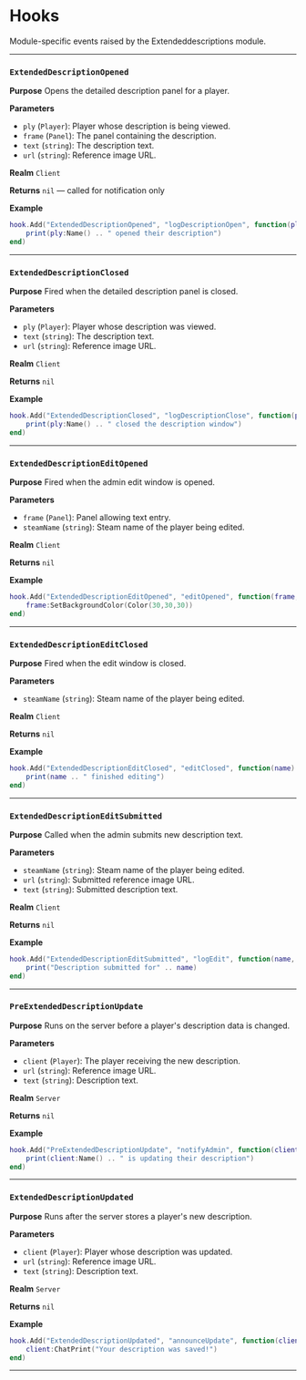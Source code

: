 # Hooks
Module-specific events raised by the Extendeddescriptions module.

---
### `ExtendedDescriptionOpened`

**Purpose**
Opens the detailed description panel for a player.

**Parameters**

* `ply` (`Player`): Player whose description is being viewed.
* `frame` (`Panel`): The panel containing the description.
* `text` (`string`): The description text.
* `url` (`string`): Reference image URL.

**Realm**
`Client`

**Returns**
`nil` — called for notification only

**Example**

```lua
hook.Add("ExtendedDescriptionOpened", "logDescriptionOpen", function(ply, frame, text, url)
    print(ply:Name() .. " opened their description")
end)
```

---

### `ExtendedDescriptionClosed`

**Purpose**
Fired when the detailed description panel is closed.

**Parameters**

* `ply` (`Player`): Player whose description was viewed.
* `text` (`string`): The description text.
* `url` (`string`): Reference image URL.

**Realm**
`Client`

**Returns**
`nil`

**Example**

```lua
hook.Add("ExtendedDescriptionClosed", "logDescriptionClose", function(ply, text, url)
    print(ply:Name() .. " closed the description window")
end)
```

---

### `ExtendedDescriptionEditOpened`

**Purpose**
Fired when the admin edit window is opened.

**Parameters**

* `frame` (`Panel`): Panel allowing text entry.
* `steamName` (`string`): Steam name of the player being edited.

**Realm**
`Client`

**Returns**
`nil`

**Example**

```lua
hook.Add("ExtendedDescriptionEditOpened", "editOpened", function(frame, name)
    frame:SetBackgroundColor(Color(30,30,30))
end)
```

---

### `ExtendedDescriptionEditClosed`

**Purpose**
Fired when the edit window is closed.

**Parameters**

* `steamName` (`string`): Steam name of the player being edited.

**Realm**
`Client`

**Returns**
`nil`

**Example**

```lua
hook.Add("ExtendedDescriptionEditClosed", "editClosed", function(name)
    print(name .. " finished editing")
end)
```

---

### `ExtendedDescriptionEditSubmitted`

**Purpose**
Called when the admin submits new description text.

**Parameters**

* `steamName` (`string`): Steam name of the player being edited.
* `url` (`string`): Submitted reference image URL.
* `text` (`string`): Submitted description text.

**Realm**
`Client`

**Returns**
`nil`

**Example**

```lua
hook.Add("ExtendedDescriptionEditSubmitted", "logEdit", function(name, url, text)
    print("Description submitted for" .. name)
end)
```

---

### `PreExtendedDescriptionUpdate`

**Purpose**
Runs on the server before a player's description data is changed.

**Parameters**

* `client` (`Player`): The player receiving the new description.
* `url` (`string`): Reference image URL.
* `text` (`string`): Description text.

**Realm**
`Server`

**Returns**
`nil`

**Example**

```lua
hook.Add("PreExtendedDescriptionUpdate", "notifyAdmin", function(client, url, text)
    print(client:Name() .. " is updating their description")
end)
```

---

### `ExtendedDescriptionUpdated`

**Purpose**
Runs after the server stores a player's new description.

**Parameters**

* `client` (`Player`): Player whose description was updated.
* `url` (`string`): Reference image URL.
* `text` (`string`): Description text.

**Realm**
`Server`

**Returns**
`nil`

**Example**

```lua
hook.Add("ExtendedDescriptionUpdated", "announceUpdate", function(client, url, text)
    client:ChatPrint("Your description was saved!")
end)
```
---
